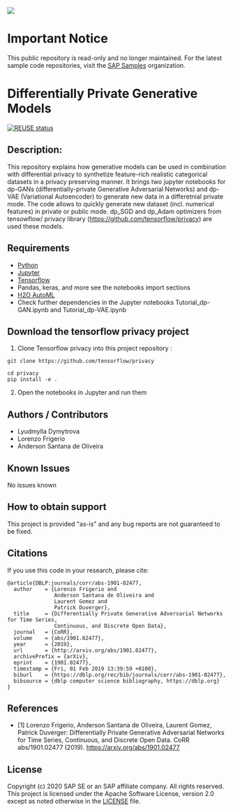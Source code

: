 <!--
SPDX-FileCopyrightText: 2020 SAP SE

SPDX-License-Identifier: Apache-2.0
-->

![](https://img.shields.io/badge/STATUS-NOT%20CURRENTLY%20MAINTAINED-red.svg?longCache=true&style=flat)

# Important Notice
This public repository is read-only and no longer maintained. For the latest sample code repositories, visit the [SAP Samples](https://github.com/SAP-samples) organization.

# Differentially Private Generative Models

[![REUSE status](https://api.reuse.software/badge/github.com/SAP-samples/security-research-differentially-private-generative-models)](https://api.reuse.software/info/github.com/SAP-samples/security-research-differentially-private-generative-models)

## Description:
This repository explains how generative models can be used in combination with differential privacy to synthetize feature-rich realistic categorical datasets in a privacy preserving manner. It brings two jupyter notebooks for dp-GANs (differentially-private Generative Adversarial Networks) and dp-VAE (Variational Autoencoder) to generate new data in a differetnial private mode. The code allows to quickly generate new dataset (incl. numerical features) in private or public mode. dp_SGD and dp_Adam optimizers from tensowflow/ privacy library (https://github.com/tensorflow/privacy) are used these models. 

## Requirements
- [Python](https://www.python.org/)
- [Jupyter](https://jupyter.org/)
- [Tensorflow](https://github.com/tensorflow)
- Pandas, keras, and more see the notebooks import sections
- [H2O AutoML](http://docs.h2o.ai/h2o/latest-stable/h2o-docs/automl.html)
- Check further dependencies in the Jupyter notebooks Tutorial_dp-GAN.ipynb and Tutorial_dp-VAE.ipynb

## Download the tensorflow privacy project
1. Clone Tensorflow privacy into this project repository :
```
git clone https://github.com/tensorflow/privacy

cd privacy
pip install -e .
```


2. Open the notebooks in Jupyter and run them


## Authors / Contributors

 - Lyudmylla Dymytrova
 - Lorenzo Frigerio
 - Anderson Santana de Oliveira
 
## Known Issues
No issues known


## How to obtain support
This project is provided "as-is" and any bug reports are not guaranteed to be fixed.


## Citations
If you use this code in your research,
please cite:

```
@article{DBLP:journals/corr/abs-1901-02477,
  author    = {Lorenzo Frigerio and
               Anderson Santana de Oliveira and
               Laurent Gomez and
               Patrick Duverger},
  title     = {Differentially Private Generative Adversarial Networks for Time Series,
               Continuous, and Discrete Open Data},
  journal   = {CoRR},
  volume    = {abs/1901.02477},
  year      = {2019},
  url       = {http://arxiv.org/abs/1901.02477},
  archivePrefix = {arXiv},
  eprint    = {1901.02477},
  timestamp = {Fri, 01 Feb 2019 13:39:59 +0100},
  biburl    = {https://dblp.org/rec/bib/journals/corr/abs-1901-02477},
  bibsource = {dblp computer science bibliography, https://dblp.org}
}
```

## References
- [1] Lorenzo Frigerio, Anderson Santana de Oliveira, Laurent Gomez, Patrick Duverger:
Differentially Private Generative Adversarial Networks for Time Series, Continuous, and Discrete Open Data. CoRR abs/1901.02477 (2019). https://arxiv.org/abs/1901.02477


## License
Copyright (c) 2020 SAP SE or an SAP affiliate company. All rights reserved.
This project is licensed under the Apache Software License, version 2.0 except as noted otherwise in the [LICENSE](LICENSES/Apache-2.0.txt) file.
